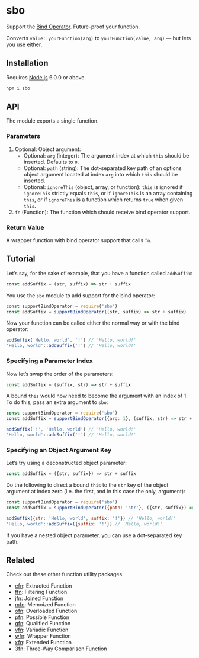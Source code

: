 # sbo

Support the [Bind Operator](https://github.com/tc39/proposal-bind-operator). Future-proof your function.

Converts `value::yourFunction(arg)` to `yourFunction(value, arg)` — but lets you use either.

## Installation

Requires [Node.js](https://nodejs.org/) 6.0.0 or above.

```bash
npm i sbo
```

## API

The module exports a single function.

### Parameters

1. Optional: Object argument:
    * Optional: `arg` (integer): The argument index at which `this` should be inserted. Defaults to `0`.
    * Optional: `path` (string): The dot-separated key path of an options object argument located at index `arg` into which `this` should be inserted.
    * Optional: `ignoreThis` (object, array, or function): `this` is ignored if `ignoreThis` strictly equals `this`, or if `ignoreThis` is an array containing `this`, or if `ignoreThis` is a function which returns `true` when given `this`.
2. `fn` (Function): The function which should receive bind operator support.

### Return Value

A wrapper function with bind operator support that calls `fn`.

## Tutorial

Let’s say, for the sake of example, that you have a function called `addSuffix`:

```javascript
const addSuffix = (str, suffix) => str + suffix
```

You use the `sbo` module to add support for the bind operator:

```javascript
const supportBindOperator = require('sbo')
const addSuffix = supportBindOperator((str, suffix) => str + suffix)
```

Now your function can be called either the normal way or with the bind operator:

```javascript
addSuffix('Hello, world', '!') // 'Hello, world!'
'Hello, world'::addSuffix('!') // 'Hello, world!'
```

### Specifying a Parameter Index

Now let’s swap the order of the parameters:

```javascript
const addSuffix = (suffix, str) => str + suffix
```

A bound `this` would now need to become the argument with an index of 1. To do this, pass an extra argument to `sbo`:

```javascript
const supportBindOperator = require('sbo')
const addSuffix = supportBindOperator({arg: 1}, (suffix, str) => str + suffix)

addSuffix('!', 'Hello, world') // 'Hello, world!'
'Hello, world'::addSuffix('!') // 'Hello, world!'
```

### Specifying an Object Argument Key

Let’s try using a deconstructed object parameter:

```javascript
const addSuffix = ({str, suffix}) => str + suffix
```

Do the following to direct a bound `this` to the `str` key of the object argument at index zero (i.e. the first, and in this case the only, argument):

```javascript
const supportBindOperator = require('sbo')
const addSuffix = supportBindOperator({path: 'str'}, ({str, suffix}) => str + suffix)

addSuffix({str: 'Hello, world', suffix: '!'}) // 'Hello, world!'
'Hello, world'::addSuffix({suffix: '!'}) // 'Hello, world!'
```

If you have a nested object parameter, you can use a dot-separated key path.

## Related

Check out these other function utility packages.

* [efn](https://github.com/lamansky/efn): Extracted Function
* [ffn](https://github.com/lamansky/ffn): Filtering Function
* [jfn](https://github.com/lamansky/jfn): Joined Function
* [mfn](https://github.com/lamansky/mfn): Memoized Function
* [ofn](https://github.com/lamansky/ofn): Overloaded Function
* [pfn](https://github.com/lamansky/pfn): Possible Function
* [qfn](https://github.com/lamansky/qfn): Qualified Function
* [vfn](https://github.com/lamansky/vfn): Variadic Function
* [wfn](https://github.com/lamansky/wfn): Wrapper Function
* [xfn](https://github.com/lamansky/xfn): Extended Function
* [3fn](https://github.com/lamansky/3fn): Three-Way Comparison Function
